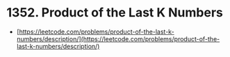 # 1352. Product of the Last K Numbers

- [https://leetcode.com/problems/product-of-the-last-k-numbers/description/](https://leetcode.com/problems/product-of-the-last-k-numbers/description/)
